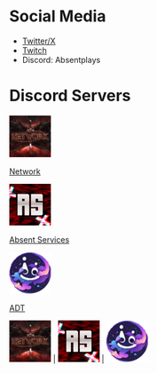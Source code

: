 # Social Media
* [Twitter/X](https://x.com/absentplays)
* [Twitch](https://www.twitch.tv/absentplays)
* Discord: Absentplays

# Discord Servers

<img src="/assets/images/network.png" alt="Network" width="75" height="75">

[Network](https://discord.gg/Da73My9ng2) 

 <img src="assets/images/AS.png" alt="AS" width="75" height="75">

[Absent Services](https://discord.gg/SD5AsvPrZW) 

 <img src="/assets/images/ADT.png" alt="ADT" width="75" height="75"> 

[ADT](https://discord.gg/SHPab9YH6T) 


<img src="/assets/images/network.png" alt="Network" width="75" height="75"> | <img src="assets/images/AS.png" alt="AS" width="75" height="75"> | <img src="/assets/images/ADT.png" alt="ADT" width="75" height="75"> 

